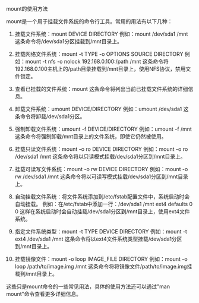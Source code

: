 mount的使用方法
mount是一个用于挂载文件系统的命令行工具。常用的用法有以下几种：

1. 挂载文件系统：mount DEVICE DIRECTORY
   例如：mount /dev/sda1 /mnt
   这条命令将/dev/sda1分区挂载到/mnt目录上。

2. 挂载网络文件系统：mount -t TYPE -o OPTIONS SOURCE DIRECTORY
   例如：mount -t nfs -o nolock 192.168.0.100:/path /mnt
   这条命令将192.168.0.100主机上的/path目录挂载到/mnt目录上，使用NFS协议，禁用文件锁定。

3. 查看已挂载的文件系统：mount
   这条命令将列出当前已挂载文件系统的详细信息。

4. 卸载文件系统：umount DEVICE/DIRECTORY
   例如：umount /dev/sda1
   这条命令将卸载/dev/sda1分区。

5. 强制卸载文件系统：umount -f DEVICE/DIRECTORY
   例如：umount -f /mnt
   这条命令将强制卸载/mnt目录上的文件系统，即使它仍然被使用。

6. 挂载只读文件系统：mount -o ro DEVICE DIRECTORY
   例如：mount -o ro /dev/sda1 /mnt
   这条命令将以只读模式挂载/dev/sda1分区到/mnt目录上。

7. 挂载可读写文件系统：mount -o rw DEVICE DIRECTORY
   例如：mount -o rw /dev/sda1 /mnt
   这条命令将以可读写模式挂载/dev/sda1分区到/mnt目录上。

8. 自动挂载文件系统：将文件系统添加到/etc/fstab配置文件中，系统启动时会自动挂载。
   例如：在/etc/fstab中添加一行：/dev/sda1 /mnt ext4 defaults 0 0
   这样在系统启动时会自动挂载/dev/sda1分区到/mnt目录上，使用ext4文件系统。

9. 指定文件系统类型：mount -t TYPE DEVICE DIRECTORY
   例如：mount -t ext4 /dev/sda1 /mnt
   这条命令将以ext4文件系统类型挂载/dev/sda1分区到/mnt目录上。

10. 挂载镜像文件：mount -o loop IMAGE_FILE DIRECTORY
    例如：mount -o loop /path/to/image.img /mnt
    这条命令将将镜像文件/path/to/image.img挂载到/mnt目录上。

这些只是mount命令的一些常见用法，具体的使用方法还可以通过"man mount"命令查看更多详细信息。
